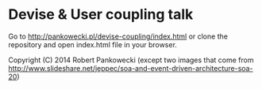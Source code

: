 # Devise & User coupling talk

Go to http://pankowecki.pl/devise-coupling/index.html or clone the repository and open index.html file in your browser.

Copyright (C) 2014 Robert Pankowecki
(except two images that come from http://www.slideshare.net/jeppec/soa-and-event-driven-architecture-soa-20)
